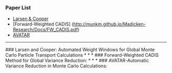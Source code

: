 ### Paper List
* [Larsen & Cooper](#LarsenCooper)
* [Forward-Weighted CADIS] (http://munkm.github.io/Madicken-Research/Docs/FW_CADIS.pdf)
* [AVATAR](#AVATAR)

***


<a name="LarsenCooper"/>
### Larsen and Cooper: Automated Weight Windows for Global Monte Carlo Particle Transport Calculations
*
*
*


<a name="FWCADIS"/>
### Forward-Weighted CADIS Method for Global Variance Reduction:
* 
*
*

<a name="AVATAR"/>
### AVATAR-Automatic Variance Reduction in Monte Carlo Calculations:
